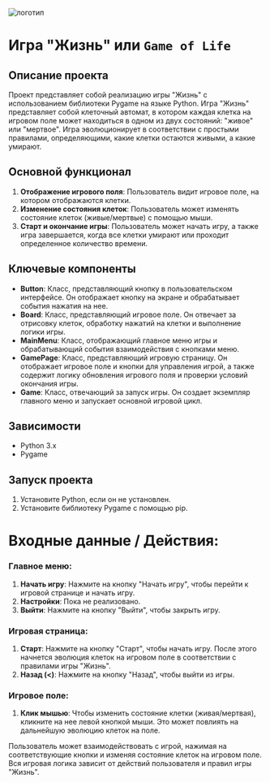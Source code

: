 ![логотип](https://imgbly.com/ib/TrkqgixW94.png)

# Игра "Жизнь" или `Game of Life`


## Описание проекта
Проект представляет собой реализацию игры "Жизнь" с использованием библиотеки Pygame на языке Python. Игра "Жизнь" представляет собой клеточный автомат, в котором каждая клетка на игровом поле может находиться в одном из двух состояний: "живое" или "мертвое". Игра эволюционирует в соответствии с простыми правилами, определяющими, какие клетки остаются живыми, а какие умирают.

## Основной функционал
1. **Отображение игрового поля**: Пользователь видит игровое поле, на котором отображаются клетки.
2. **Изменение состояния клеток**: Пользователь может изменять состояние клеток (живые/мертвые) с помощью мыши.
3. **Старт и окончание игры**: Пользователь может начать игру, а также игра завершается, когда все клетки умирают или проходит определенное количество времени.

## Ключевые компоненты
- **Button**: Класс, представляющий кнопку в пользовательском интерфейсе. Он отображает кнопку на экране и обрабатывает события нажатия на нее.
- **Board**: Класс, представляющий игровое поле. Он отвечает за отрисовку клеток, обработку нажатий на клетки и выполнение логики игры.
- **MainMenu**: Класс, отображающий главное меню игры и обрабатывающий события взаимодействия с кнопками меню.
- **GamePage**: Класс, представляющий игровую страницу. Он отображает игровое поле и кнопки для управления игрой, а также содержит логику обновления игрового поля и проверки условий окончания игры.
- **Game**: Класс, отвечающий за запуск игры. Он создает экземпляр главного меню и запускает основной игровой цикл.

## Зависимости
- Python 3.x
- Pygame

## Запуск проекта
1. Установите Python, если он не установлен.
2. Установите библиотеку Pygame с помощью pip.

# Входные данные / Действия:
### Главное меню:
1. **Начать игру**: Нажмите на кнопку "Начать игру", чтобы перейти к игровой странице и начать игру.
2. **Настройки**: Пока не реализовано.
3. **Выйти**: Нажмите на кнопку "Выйти", чтобы закрыть игру.
### Игровая страница:
1. **Старт**: Нажмите на кнопку "Старт", чтобы начать игру. После этого начнется эволюция клеток на игровом поле в соответствии с правилами игры "Жизнь".
2. **Назад (<)**: Нажмите на кнопку "Назад", чтобы выйти из игры.
### Игровое поле:
1. **Клик мышью**: Чтобы изменить состояние клетки (живая/мертвая), кликните на нее левой кнопкой мыши. Это может повлиять на дальнейшую эволюцию клеток на поле.

Пользователь может взаимодействовать с игрой, нажимая на соответствующие кнопки и изменяя состояние клеток на игровом поле. Вся игровая логика зависит от действий пользователя и правил игры "Жизнь".
